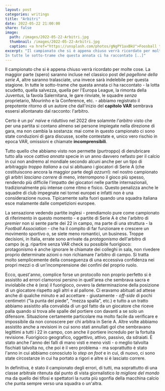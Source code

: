 ```yaml
---
layout: post
categories: writings
title: "Arbitri"
date: 2022-05-22 21:00:00
share: false
image:
  path: /images/2022-05-22-Arbitri.jpg
  thumbnail: /images/2022-05-22-Arbitri.jpg
  caption: <a href="https://unsplash.com/photos/gNgPY1axBkU">Foosball table shallow, a photo by Alex Rosario</a>
excerpt: "Il campionato che si è appena chiuso verrà ricordato per molte cose. La maggior parte (spero) saranno incluse nel classico post del _pagellone della serie A_, altre saranno tralasciate, una invece sarà indelebile per questa stagione.
In tutte le sotto-trame che questa annata ci ha raccontato [..]"
---
```

Il campionato che si è appena chiuso verrà ricordato per molte cose. La maggior parte (spero) saranno incluse nel classico post del _pagellone della serie A_, altre saranno tralasciate, una invece sarà indelebile per questa stagione.
In tutte le sotto-trame che questa annata ci ha raccontato - la lotta scudetto, quella salvezza, quella per l'Europa League, la rimonta della Juventus, la favola Salernitana, le gare rinviate, le squadre _senza_ proprietario, Mourinho e la Conference, etc. - abbiamo registrato il prepotente ritorno di un autore che dall'inizio del **capitolo VAR** sembrava essersi allontanato dal racconto: l'arbitro.

Certo è un po' _naive_ e riduttivo nel 2022 dire solamnte _l'arbitro_ visto che per una partita si contano almeno sei persone impiegate nella direzione di gara, ma non cambia la sostanza: mai come in questo campionato ci sono state conduzioni di gara discusse, scelte contestate e, unico vero rischio in epoca VAR, omissioni e chiamate **incomprensibili**.

Tutto quello che abbiamo visto non permette (purtroppo) di derubricare tutto alla voce _cattiva annata_ specie in un anno davvero nefasto per il calcio in cui non andremo al mondiale secondo alcuni anche per un tipo di arbitraggio _troppo italiano_ a cui si abituano i giocatori di Serie A (che costituiscono ancora la maggior parte degli _azzurri_): nel nostro campionato gli arbitri _lasciano correre_ di meno, interrompono il gioco più spesso, rendendo più difficile l'impatto dei giocatori nelle partite internazionali, tradizionalmente più intense come ritmo e fisico. Questo penalizza anche le squadre di club impegnate nei tornei europei e infatti non è una considerazione nuova. Tipicamente salta fuori quando una squadra italiana esce malamente dalle competizioni europee.

La sensazione vedendo partite inglesi - prendiamolo pure come campionato di riferimento in questo momento - e partite di Serie A è che l'arbitro di _premier_ non si sente parte dei 22 in campo, ma parte di una struttura - la _Football Association_ - che ha il compito di far funzionare e crescere un movimento sportivo o, se siete meno romantici, un business. Troppe decisioni, in Italia, errate sono arrivate da _protagonismo_ dell'arbitro di campo (e.g. ripartire senza VAR check su possibile fuorigioco: protagonismo è anche ignorare le chiamate dei colleghi in sala, non rivedere proprio determinate azioni o non richiamare l'arbitro di campo. Si tratta molto semplicemente della conseguenza di una eccessiva confidenza nei propri mezzi o di un'incomprensione dei confini del proprio ruolo.

Ecco, quest'anno, complice forse un protocollo non proprio perfetto si è assistito ad errori clamorosi persino in quell'area che sembrava sacra e inviolabile che è (era) il fuorigioco, ovvero la determinazione della posizione di un giocatore rispetto agli altri e al pallone. Ci eravamo abituati ad attese anche di qualche minuto e ad accettare - giustamente - _off-side_ di pochi centimetri ("la punta del piede", "mezza spalla", etc.) e tutto a un tratto abbiamo assistito alla convalida di un gol fatto da un giocatore che riceve palla quando si trova alle spalle del portiere con davanti a se solo un difensore. Situazione certamente particolare ma molto facile da verificare e impossibile da non conoscere per chi arbitra in Serie A.
Altre volte abbiamo assistito anche a revisioni in cui sono stati annullati gol che sembravano legittimi a tutti i 22 in campo, con anche il portiere incredulo per la fortuita revisione. Fuorigioco geografico, oggettivo, attivo, passivo, da sdraiati.
È stato anche l'anno dei falli di mano visti e meno visti - o meglio talvolta fischiati talvolta no, che poi è il vero problema - ma soprattutto è stato l'anno in cui abbiamo conosciuto lo _step on foot_ e in cui, di nuovo, ci sono state circostanze in cui ha portato a rigori e altre si è lasciato correre.  

In definitiva, è stato il campionato degli errori, di tutti, ma soprattutto di una classe arbitrale ritenuta dal punto di vista giornalistico _la migliore del mondo_ ma da quello dei tifosi e spettatori la ruota più sgonfia della macchina calcio che punta sempre verso una squadra o un'altra.
